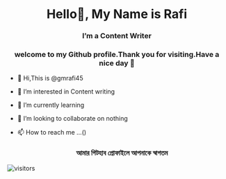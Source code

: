<h1 align="center">Hello👋, My Name is Rafi</h1>

<h3 align="center">I’m a Content Writer</h3>
<h3 align="center">

<div size='20px' > welcome to my Github profile.Thank you for visiting.Have a nice day 🥰


</h3>


- 👋 Hi,This is @gmrafi45 
- 👀 I’m interested in Content writing
- 🌱 I’m currently learning 
- 💞️ I’m looking to collaborate on nothing
- 📫 How to reach me ...()

  
  <h3 align="center">আমার গিটহাব প্রোফাইলে আপনাকে স্বাগতম
</h3>
 
  ![visitors](https://visitor-badge.glitch.me/badge?page_id=gmrafi45.gmrafi45)
  
<!---
gmrafi45/gmrafi45 is a ✨ special ✨ repository because its `README.md` (this file) appears on your GitHub profile.
You can click the Preview link to take a look at your changes.
--->
